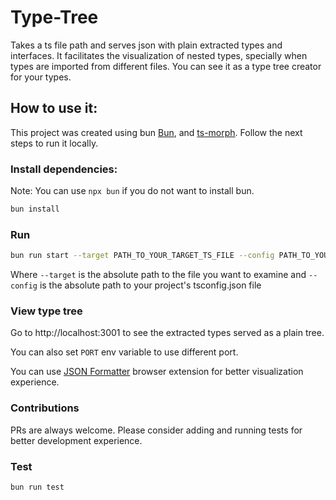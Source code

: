# Type-Tree

Takes a ts file path and serves json with plain extracted types and interfaces. It facilitates the visualization of nested types, specially when types are imported from different files. You can see it as a type tree creator for your types.

## How to use it:

This project was created using bun [Bun](https://bun.sh), and [ts-morph](https://ts-morph.com/).
Follow the next steps to run it locally.

### Install dependencies:

Note: You can use `npx bun` if you do not want to install bun.

```bash
bun install
```

### Run

```bash
bun run start --target PATH_TO_YOUR_TARGET_TS_FILE --config PATH_TO_YOUR_TSCONFIG_FILE
```

Where `--target` is the absolute path to the file you want to examine and `--config` is the absolute path to your project's tsconfig.json file

### View type tree

Go to http://localhost:3001 to see the extracted types served as a plain tree.

You can also set `PORT` env variable to use different port.

You can use [JSON Formatter](https://chromewebstore.google.com/detail/json-formatter/bcjindcccaagfpapjjmafapmmgkkhgoa?hl=en) browser extension for better visualization experience.

### Contributions

PRs are always welcome. Please consider adding and running tests for better development experience.

### Test

```bash
bun run test
```
